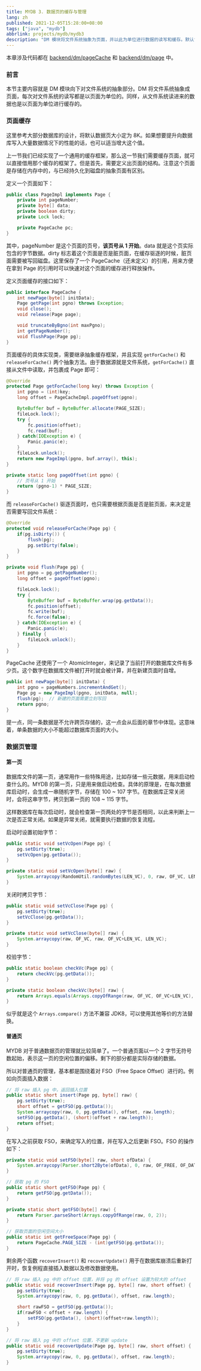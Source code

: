```yaml
---
title: MYDB 3. 数据页的缓存与管理
lang: zh
published: 2021-12-05T15:28:00+08:00
tags: ["java", "mydb"]
abbrlink: projects/mydb/mydb3
description: "DM 模块将文件系统抽象为页面，并以此为单位进行数据的读写和缓存。默认设置的数据页大小为8K，便于在高负载情况下提升写入性能。借助已实现的通用缓存框架，接下来将专注于具体定义页面结构，以实现高效的页面缓存管理。"
---
```

本章涉及代码都在 [backend/dm/pageCache](https://github.com/CN-GuoZiyang/MYDB/tree/master/src/main/java/top/guoziyang/mydb/backend/dm/pageCache) 和 [backend/dm/page](https://github.com/CN-GuoZiyang/MYDB/tree/master/src/main/java/top/guoziyang/mydb/backend/dm/page) 中。

### 前言

本节主要内容就是 DM 模块向下对文件系统的抽象部分。DM 将文件系统抽象成页面，每次对文件系统的读写都是以页面为单位的。同样，从文件系统读进来的数据也是以页面为单位进行缓存的。

### 页面缓存

这里参考大部分数据库的设计，将默认数据页大小定为 8K。如果想要提升向数据库写入大量数据情况下的性能的话，也可以适当增大这个值。

上一节我们已经实现了一个通用的缓存框架，那么这一节我们需要缓存页面，就可以直接借用那个缓存的框架了。但是首先，需要定义出页面的结构。注意这个页面是存储在内存中的，与已经持久化到磁盘的抽象页面有区别。

定义一个页面如下：

```java
public class PageImpl implements Page {
    private int pageNumber;
    private byte[] data;
    private boolean dirty;
    private Lock lock;

    private PageCache pc;
}
```

其中，pageNumber 是这个页面的页号，**该页号从 1 开始**。data 就是这个页实际包含的字节数据。dirty 标志着这个页面是否是脏页面，在缓存驱逐的时候，脏页面需要被写回磁盘。这里保存了一个 PageCache（还未定义）的引用，用来方便在拿到 Page 的引用时可以快速对这个页面的缓存进行释放操作。

定义页面缓存的接口如下：

```java
public interface PageCache {
    int newPage(byte[] initData);
    Page getPage(int pgno) throws Exception;
    void close();
    void release(Page page);

    void truncateByBgno(int maxPgno);
    int getPageNumber();
    void flushPage(Page pg);
}
```

页面缓存的具体实现类，需要继承抽象缓存框架，并且实现 `getForCache()` 和 `releaseForCache()` 两个抽象方法。由于数据源就是文件系统，`getForCache()` 直接从文件中读取，并包裹成 Page 即可：

```java
@Override
protected Page getForCache(long key) throws Exception {
    int pgno = (int)key;
    long offset = PageCacheImpl.pageOffset(pgno);

    ByteBuffer buf = ByteBuffer.allocate(PAGE_SIZE);
    fileLock.lock();
    try {
        fc.position(offset);
        fc.read(buf);
    } catch(IOException e) {
        Panic.panic(e);
    }
    fileLock.unlock();
    return new PageImpl(pgno, buf.array(), this);
}

private static long pageOffset(int pgno) {
    // 页号从 1 开始
    return (pgno-1) * PAGE_SIZE;
}
```

而 `releaseForCache()` 驱逐页面时，也只需要根据页面是否是脏页面，来决定是否需要写回文件系统：

```java
@Override
protected void releaseForCache(Page pg) {
    if(pg.isDirty()) {
        flush(pg);
        pg.setDirty(false);
    }
}

private void flush(Page pg) {
    int pgno = pg.getPageNumber();
    long offset = pageOffset(pgno);

    fileLock.lock();
    try {
        ByteBuffer buf = ByteBuffer.wrap(pg.getData());
        fc.position(offset);
        fc.write(buf);
        fc.force(false);
    } catch(IOException e) {
        Panic.panic(e);
    } finally {
        fileLock.unlock();
    }
}
```

PageCache 还使用了一个 AtomicInteger，来记录了当前打开的数据库文件有多少页。这个数字在数据库文件被打开时就会被计算，并在新建页面时自增。

```java
public int newPage(byte[] initData) {
    int pgno = pageNumbers.incrementAndGet();
    Page pg = new PageImpl(pgno, initData, null);
    flush(pg);  // 新建的页面需要立刻写回
    return pgno;
}
```

提一点，同一条数据是不允许跨页存储的，这一点会从后面的章节中体现。这意味着，单条数据的大小不能超过数据库页面的大小。

### 数据页管理

#### 第一页

数据库文件的第一页，通常用作一些特殊用途，比如存储一些元数据，用来启动检查什么的。MYDB 的第一页，只是用来做启动检查。具体的原理是，在每次数据库启动时，会生成一串随机字节，存储在 100 ~ 107 字节。在数据库正常关闭时，会将这串字节，拷贝到第一页的 108 ~ 115 字节。

这样数据库在每次启动时，就会检查第一页两处的字节是否相同，以此来判断上一次是否正常关闭。如果是异常关闭，就需要执行数据的恢复流程。

启动时设置初始字节：

```java
public static void setVcOpen(Page pg) {
    pg.setDirty(true);
    setVcOpen(pg.getData());
}

private static void setVcOpen(byte[] raw) {
    System.arraycopy(RandomUtil.randomBytes(LEN_VC), 0, raw, OF_VC, LEN_VC);
}
```

关闭时拷贝字节：

```java
public static void setVcClose(Page pg) {
    pg.setDirty(true);
    setVcClose(pg.getData());
}

private static void setVcClose(byte[] raw) {
    System.arraycopy(raw, OF_VC, raw, OF_VC+LEN_VC, LEN_VC);
}
```

校验字节：

```java
public static boolean checkVc(Page pg) {
    return checkVc(pg.getData());
}

private static boolean checkVc(byte[] raw) {
    return Arrays.equals(Arrays.copyOfRange(raw, OF_VC, OF_VC+LEN_VC), Arrays.copyOfRange(raw, OF_VC+LEN_VC, OF_VC+2*LEN_VC));
}
```

似乎就是这个 `Arrays.compare()` 方法不兼容 JDK8，可以使用其他等价的方法替换。

#### 普通页

MYDB 对于普通数据页的管理就比较简单了。一个普通页面以一个 2 字节无符号数起始，表示这一页的空闲位置的偏移。剩下的部分都是实际存储的数据。

所以对普通页的管理，基本都是围绕着对 FSO（Free Space Offset）进行的。例如向页面插入数据：

```java
// 将 raw 插入 pg 中，返回插入位置
public static short insert(Page pg, byte[] raw) {
    pg.setDirty(true);
    short offset = getFSO(pg.getData());
    System.arraycopy(raw, 0, pg.getData(), offset, raw.length);
    setFSO(pg.getData(), (short)(offset + raw.length));
    return offset;
}
```

在写入之前获取 FSO，来确定写入的位置，并在写入之后更新 FSO。FSO 的操作如下：

```java
private static void setFSO(byte[] raw, short ofData) {
    System.arraycopy(Parser.short2Byte(ofData), 0, raw, OF_FREE, OF_DATA);
}

// 获取 pg 的 FSO
public static short getFSO(Page pg) {
    return getFSO(pg.getData());
}

private static short getFSO(byte[] raw) {
    return Parser.parseShort(Arrays.copyOfRange(raw, 0, 2));
}

// 获取页面的空闲空间大小
public static int getFreeSpace(Page pg) {
    return PageCache.PAGE_SIZE - (int)getFSO(pg.getData());
}
```

剩余两个函数 `recoverInsert()` 和 `recoverUpdate()` 用于在数据库崩溃后重新打开时，恢复例程直接插入数据以及修改数据使用。

```java
// 将 raw 插入 pg 中的 offset 位置，并将 pg 的 offset 设置为较大的 offset
public static void recoverInsert(Page pg, byte[] raw, short offset) {
    pg.setDirty(true);
    System.arraycopy(raw, 0, pg.getData(), offset, raw.length);

    short rawFSO = getFSO(pg.getData());
    if(rawFSO < offset + raw.length) {
        setFSO(pg.getData(), (short)(offset+raw.length));
    }
}

// 将 raw 插入 pg 中的 offset 位置，不更新 update
public static void recoverUpdate(Page pg, byte[] raw, short offset) {
    pg.setDirty(true);
    System.arraycopy(raw, 0, pg.getData(), offset, raw.length);
}
```